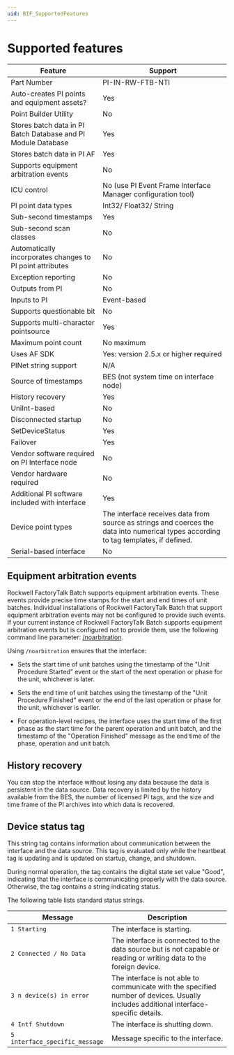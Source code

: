 ```yaml
---
uid: BIF_SupportedFeatures
---
```


# Supported features

<!-- Default Framework topic -->


| Feature | Support |
| ------- | ------- |
| Part Number | PI-IN-RW-FTB-NTI |
| Auto-creates PI points and equipment assets? | Yes |
| Point Builder Utility | No |
| Stores batch data in PI Batch Database and PI Module Database | Yes |
| Stores batch data in PI AF | Yes |
| Supports equipment arbitration events | No |
| ICU control | No (use PI Event Frame Interface Manager configuration tool) |
| PI point data types | Int32/ Float32/ String |
| Sub-second timestamps | Yes |
| Sub-second scan classes | No |
| Automatically incorporates changes to PI point attributes | No |
| Exception reporting | No |
| Outputs from PI | No |
| Inputs to PI | Event-based |
| Supports questionable bit | No |
| Supports multi-character pointsource | Yes |
| Maximum point count | No maximum |
| Uses AF SDK | Yes: version 2.5.x or higher required |
| PINet string support | N/A |
| Source of timestamps | BES (not system time on interface node) |
| History recovery | Yes |
| UniInt-based | No |
| Disconnected startup | No |
| SetDeviceStatus | Yes |
| Failover | Yes |
| Vendor software required on PI Interface node | No |
| Vendor hardware required | No |
| Additional PI software included with interface | Yes  |
| Device point types | The interface receives data from source as strings and coerces the data into numerical types according to tag templates, if defined.|
| Serial-based interface | No |

## Equipment arbitration events

Rockwell FactoryTalk Batch supports equipment arbitration events. These events provide precise time stamps for the start and end times of unit batches. Individual installations of Rockwell FactoryTalk Batch that support equipment arbitration events may not be configured to provide such events. If your current instance of Rockwell FactoryTalk Batch supports equipment arbitration events but is configured not to provide them, use the following command line parameter: [/noarbitration](xref:BIF_CommandLineParameterReference#noarbitration). 

Using `/noarbitration` ensures that the interface:

* Sets the start time of unit batches using the timestamp of the "Unit Procedure Started" event or the start of the next operation or phase for the unit, whichever is later.

* Sets the end time of unit batches using the timestamp of the "Unit Procedure Finished" event or the end of the last operation or phase for the unit, whichever is earlier.

* For operation-level recipes, the interface uses the start time of the first phase as the start time for the parent operation and unit batch, and the timestamp of the "Operation Finished" message as the end time of the phase, operation and unit batch.

## History recovery

You can stop the interface without losing any data because the data is persistent in the data source. Data recovery is limited by the history available from the BES, the number of licensed PI tags, and the size and time frame of the PI archives into which data is recovered.

## Device status tag

This string tag contains information about communication between the interface and the data source. This tag is evaluated only while the heartbeat tag is updating and is updated on startup, change, and shutdown.

During normal operation, the tag contains the digital state set value "Good", indicating that the interface is communicating properly with the data source. Otherwise, the tag contains a string indicating status.

The following table lists standard status strings.

| Message | Description |
|--|--|
| `1 Starting` | The interface is starting. |
| `2 Connected / No Data` | The interface is connected to the data source but is not capable or reading or writing data to the foreign device. |
| `3 n device(s) in error` | The interface is not able to communicate with the specified number of devices. Usually includes additional interface-specific details. |
| `4 Intf Shutdown` | The interface is shutting down. |
| `5 interface_specific_message` | Message specific to the interface. |
